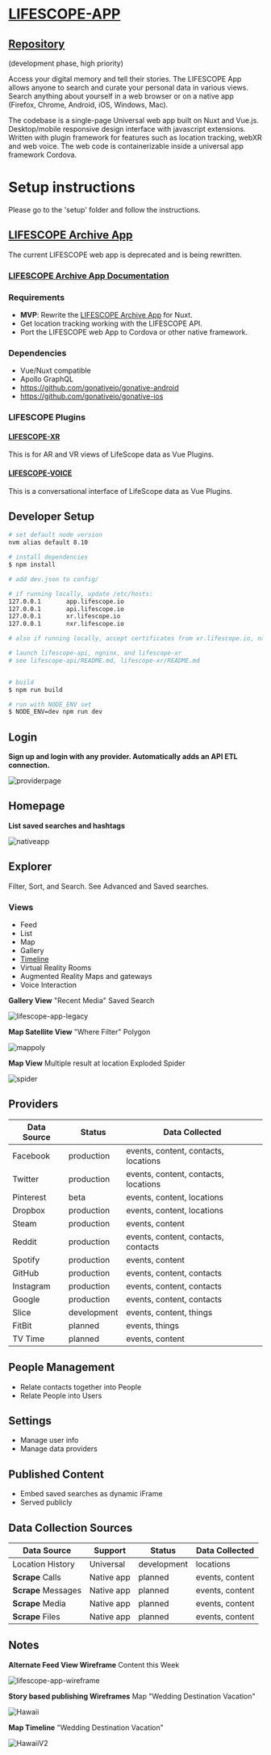 # [LIFESCOPE-APP](https://github.com/LifeScopeLabs/lifescope-app)

## [Repository](https://github.com/LifeScopeLabs/lifescope-app)

(development phase, high priority)

Access your digital memory and tell their stories.  The LIFESCOPE App allows anyone to search and curate your personal data in various views. Search anything about yourself in a web browser or on a native app (Firefox, Chrome, Android, iOS, Windows, Mac).

The codebase is a single-page Universal web app built on Nuxt and Vue.js. Desktop/mobile responsive design interface with javascript extensions. Written with plugin framework for features such as location tracking, webXR and web voice. The web code is containerizable inside a universal app framework Cordova.

# Setup instructions

Please go to the 'setup' folder and follow the instructions.

## [LIFESCOPE Archive App](https://lifescopelabs.github.io/etl.html#lifescope-archive-app)
The current LIFESCOPE web app is deprecated and is being rewritten.

### [LIFESCOPE Archive App Documentation](https://lifescope.io/getting-started/)

### Requirements
- **MVP**:  Rewrite the [LIFESCOPE Archive App](https://lifescopelabs.github.io/etl.html#lifescope-archive-app) for Nuxt.
- Get location tracking working with the LIFESCOPE API.
- Port the LIFESCOPE web App to Cordova or other native framework.

### Dependencies
- Vue/Nuxt compatible
- Apollo GraphQL
- https://github.com/gonativeio/gonative-android
- https://github.com/gonativeio/gonative-ios

### LIFESCOPE Plugins
#### [LIFESCOPE-XR](https://github.com/LifeScopeLabs/lifescope-xr)
This is for AR and VR views of LifeScope data as Vue Plugins.

#### [LIFESCOPE-VOICE](https://github.com/LifeScopeLabs/lifescope-voice)
This is a conversational interface of LifeScope data as Vue Plugins.

## Developer Setup

``` bash
# set default node version
nvm alias default 8.10

# install dependencies
$ npm install

# add dev.json to config/

# if running locally, update /etc/hosts:
127.0.0.1       app.lifescope.io
127.0.0.1       api.lifescope.io
127.0.0.1       xr.lifescope.io
127.0.0.1       nxr.lifescope.io

# also if running locally, accept certificates from xr.lifescope.io, nxr.lifescope.io, and api.lifescope.io

# launch lifescope-api, ngninx, and lifescope-xr
# see lifescope-api/README.md, lifescope-xr/README.md


# build
$ npm run build

# run with NODE_ENV set
$ NODE_ENV=dev npm run dev

```

## Login

**Sign up and login with any provider. Automatically adds an API ETL connection.**

![providerpage]

## Homepage

**List saved searches and hashtags**

![nativeapp]

## Explorer

Filter, Sort, and Search. See Advanced and Saved searches.

### Views
* Feed
* List
* Map
* Gallery
* [Timeline](http://timeline.knightlab.com)
* Virtual Reality Rooms
* Augmented Reality Maps and gateways
* Voice Interaction

**Gallery View**
"Recent Media" Saved Search

![lifescope-app-legacy]

**Map Satellite View**
"Where Filter" Polygon

![mappoly]

**Map View**
Multiple result at location Exploded Spider

![spider]

## Providers

| Data Source | Status | Data Collected |
|--|--|--|
| Facebook | production | events, content, contacts, locations |
| Twitter | production | events, content, contacts, locations |
| Pinterest | beta | events, content, locations |
| Dropbox | production | events, content, locations |
| Steam | production | events, content |
| Reddit | production | events, content, contacts, contacts |
| Spotify | production | events, content |
| GitHub | production | events, content, contacts |
| Instagram | production | events, content, contacts |
| Google | production | events, content, contacts |
| Slice | development | events, content, things |
| FitBit | planned | events, things |
| TV Time | planned | events, content |

## People Management
* Relate contacts together into People
* Relate People into Users

## Settings
* Manage user info
* Manage data providers

## Published Content
* Embed saved searches as dynamic iFrame
* Served publicly

##  Data Collection Sources

| Data Source | Support | Status | Data Collected |
|--|--|--|--|
| Location History | Universal | development | locations
| **Scrape** Calls | Native app | planned | events, content |
| **Scrape** Messages | Native app | planned | events, content |
| **Scrape** Media | Native app | planned | events, content |
| **Scrape** Files | Native app | planned | events, content |


## Notes

**Alternate Feed View Wireframe**
Content this Week

![lifescope-app-wireframe]

**Story based publishing Wireframes**
Map "Wedding Destination Vacation"

![Hawaii]

**Map Timeline**
"Wedding Destination Vacation"

![HawaiiV2]

[providerpage]:https://lifescopelabs.github.io/assets/screenshots/provider-maps-screenshot.png
[spider]:https://lifescopelabs.github.io/assets/maps/map-spider.png
[mappoly]:https://lifescopelabs.github.io/assets/wireframes/sat-select-poly.png
[lifescope-app-legacy]:https://lifescopelabs.github.io/assets/screenshots/lifescope-app-legacy.png
[lifescope-app-wireframe]:https://lifescopelabs.github.io/assets/wireframes/week-content-feed.jpg
[Hawaii]:https://lifescopelabs.github.io/assets/wireframes/Hawaii.png
[HawaiiV2]:https://lifescopelabs.github.io/assets/wireframes/HawaiiV2.png
[nativeapp]:https://lifescopelabs.github.io/assets/screenshots/ss-savedsearches.png
